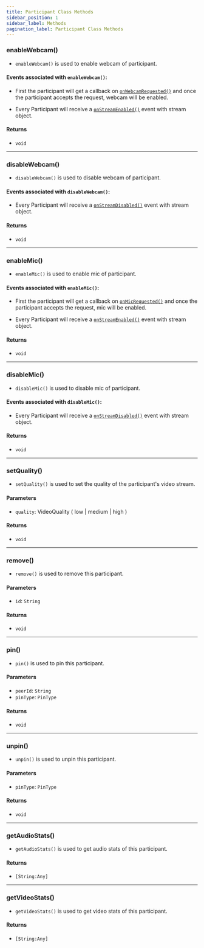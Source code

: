 ```yaml
---
title: Participant Class Methods
sidebar_position: 1
sidebar_label: Methods
pagination_label: Participant Class Methods
---
```


<div class="sdk-api-ref-only-h4">

### enableWebcam()

- `enableWebcam()` is used to enable webcam of participant.

#### Events associated with `enableWebcam()`:

- First the participant will get a callback on [`onWebcamRequested()`](../meeting-class/events#onwebcamrequested) and once the participant accepts the request, webcam will be enabled.

- Every Participant will receive a [`onStreamEnabled()`](./events#onstreamenabled) event with stream object.

#### Returns

- `void`

---

### disableWebcam()

- `disableWebcam()` is used to disable webcam of participant.

#### Events associated with `disableWebcam()`:

- Every Participant will receive a [`onStreamDisabled()`](./events#onstreamdisabled) event with stream object.

#### Returns

- `void`

---

### enableMic()

- `enableMic()` is used to enable mic of participant.

#### Events associated with `enableMic()`:

- First the participant will get a callback on [`onMicRequested()`](../meeting-class/events#onmicrequested) and once the participant accepts the request, mic will be enabled.

- Every Participant will receive a [`onStreamEnabled()`](./events#onstreamenabled) event with stream object.

#### Returns

- `void`

---

### disableMic()

- `disableMic()` is used to disable mic of participant.

#### Events associated with `disableMic()`:

- Every Participant will receive a [`onStreamDisabled()`](./events#onstreamdisabled) event with stream object.

#### Returns

- `void`

---


### setQuality()

- `setQuality()` is used to set the quality of the participant's video stream.

#### Parameters

- `quality`: VideoQuality ( low | medium | high )

#### Returns

- `void`

---

### remove()

- `remove()` is used to remove this participant.

#### Parameters

- `id`: `String`

#### Returns

- `void`

---

### pin()

- `pin()` is used to pin this participant.

#### Parameters

- `peerId`: `String`
- `pinType`: `PinType`

#### Returns

- `void`

---

### unpin()

- `unpin()` is used to unpin this participant.

#### Parameters

- `pinType`: `PinType`

#### Returns

- `void`

---

### getAudioStats()

- `getAudioStats()` is used to get audio stats of this participant.

#### Returns

- `[String:Any]`


---

### getVideoStats()

- `getVideoStats()` is used to get video stats of this participant.

#### Returns

- `[String:Any]`

</div>
